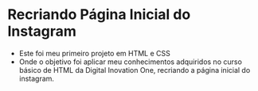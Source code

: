 # Recriando Página Inicial do Instagram

- Este foi meu primeiro projeto em HTML e CSS
- Onde o objetivo foi aplicar meu conhecimentos adquiridos no curso básico de HTML da Digital Inovation One, recriando a página inicial do instagram.

